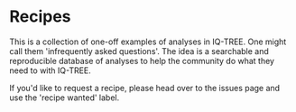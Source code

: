 # Recipes

This is a collection of one-off examples of analyses in IQ-TREE. One might call them 'infrequently asked questions'. The idea is a searchable and reproducible database of analyses to help the community do what they need to with IQ-TREE.

If you'd like to request a recipe, please head over to the issues page and use the 'recipe wanted' label.




